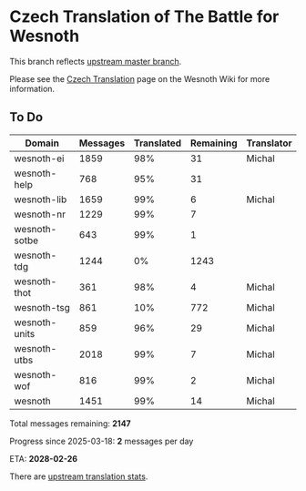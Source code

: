 # Czech Translation of The Battle for Wesnoth

This branch reflects [upstream master branch](https://github.com/wesnoth/wesnoth/tree/master).

Please see the [Czech Translation](https://wiki.wesnoth.org/CzechTranslation) page on the Wesnoth Wiki for more information.

## To Do

Domain | Messages | Translated | Remaining | Translator
------ | -------- | ---------- | --------- | ----------
wesnoth-ei | 1859 | 98% | 31 | Michal
wesnoth-help | 768 | 95% | 31 |
wesnoth-lib | 1659 | 99% | 6 | Michal
wesnoth-nr | 1229 | 99% | 7 |
wesnoth-sotbe | 643 | 99% | 1 |
wesnoth-tdg | 1244 | 0% | 1243 |
wesnoth-thot | 361 | 98% | 4 | Michal
wesnoth-tsg | 861 | 10% | 772 | Michal
wesnoth-units | 859 | 96% | 29 | Michal
wesnoth-utbs | 2018 | 99% | 7 | Michal
wesnoth-wof | 816 | 99% | 2 | Michal
wesnoth | 1451 | 99% | 14 | Michal

Total messages remaining: **2147**

Progress since 2025-03-18: **2** messages per day

ETA: **2028-02-26**

There are [upstream translation stats](https://www.wesnoth.org/gettext/?view=langs&version=master&lang=cs).
